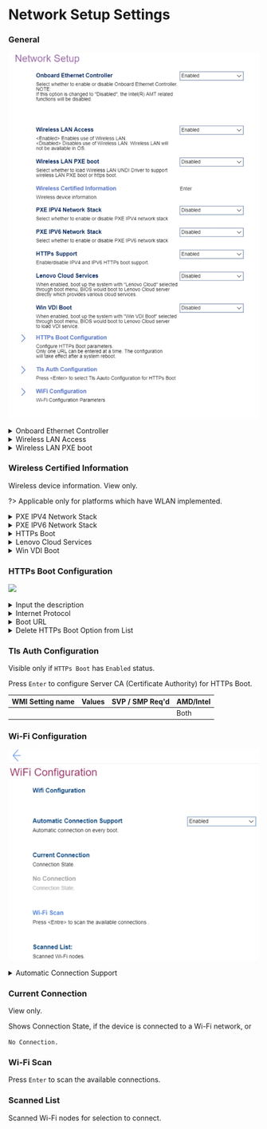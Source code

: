 # Network Setup Settings #

### General ###

![](./img/networksetup.png)

<details><summary>Onboard Ethernet Controller</summary>

Whether to enable the Onboard Ethernet Controller.

Options:

1. **Enabled** – Default. 
2. Disabled.

!> When `Disabled`:<br>    •`PXE IPV4 Network Stack` setting becomes unavailable<br>    •`PXE IPV6 Network Stack` setting becomes unavailable

!> Intel only: if `Disabled`, Intel(R) AMT functions are disabled.

!> AMD only: if `Disabled`, DASH functions will be disabled.

| WMI Setting name | Values | SVP / SMP Req'd | AMD/Intel |
|:---|:---|:---|:---|
| OnboardEthernetController | Disabled, Enabled | yes | Both |
</details>

<details><summary>Wireless LAN Access</summary>

Whether Wireless LAN will be available in OS.

Options:

1. **Enabled** - Default. 
2. Disabled.

| WMI Setting name | Values | SVP / SMP Req'd | AMD/Intel |
|:---|:---|:---|:---|
| WirelessLANAccess |  | yes | Both |
</details>


<details><summary>Wireless LAN PXE boot</summary>

Whether to support wireless LAN PXE (Pre-boot Execution Environment) boot or HTTPs boot.

?> This works by loading the Wireless LAN (Local Area Network) UNDI (Universal Network Driver Interface) Driver.

1. Enabled.
2. **Disabled** – Default.

| WMI Setting name | Values | SVP / SMP Req'd | AMD/Intel |
|:---|:---|:---|:---|
| WirelessLANPXE |  | yes | Both |
</details>


### Wireless Certified Information ###

Wireless device information. View only.

?> Applicable only for platforms which have WLAN implemented.

<!-- NO WMI -->

<details><summary>PXE IPV4 Network Stack</summary>

Options:

1. **Enabled** – Default.
2. Disabled 

?> Unavailable if `Onboard Ethernet Controller` is set to `Disabled`.

| WMI Setting name | Values | SVP / SMP Req'd | AMD/Intel |
|:---|:---|:---|:---|
| PXEIPV4NetworkStack | Disabled, Enabled | yes | Both |
</details>


<details><summary>PXE IPV6 Network Stack</summary>

Options:

1. **Enabled** – Default.
2. Disabled

?> Unavailable if `Onboard Ethernet Controller` is set to `Disabled`.

| WMI Setting name | Values | SVP / SMP Req'd | AMD/Intel |
|:---|:---|:---|:---|
| PXEIPV6NetworkStack | Disabled, Enabled | yes | Both |
</details>


<details><summary>HTTPs Boot</summary>

Options:

1. Enabled – the `HTTPs Boot Configuration` and `Tls Auth Configuration` will be shown for custom configuration.
2. **Disabled** – Default.

| WMI Setting name | Values | SVP / SMP Req'd | AMD/Intel |
|:---|:---|:---|:---|
|  |  | yes | Both |

<!-- NO WMI -->

</details>

<details><summary>Lenovo Cloud Services</summary>

?> Only available if `Secure Boot` is `Enabled`.

Whether to boot system with `Lenovo Cloud` selected through boot menu, so that BIOS boots to Lenovo Cloud server directly, which provides various cloud services.

Options:

1. Enabled.
2. **Disabled** – Default. 

?> Once the feature is enabled, then it becomes available for selection in `BIOS -> Startup -> Edit Boot Order`, or `BIOS -> Startup -> Network Boot`, or via F12 Boot Menu.<br><br /> When `Lenovo Cloud Services` booted, then following options will be available for selection:<br />
•**Lenovo Cloud Deploy (ITC)** – sends Factory-Style images to customers for deployment in the field. <br /> Additional information: [Lenovo Cloud Deploy](https://www.lenovoclouddeploy.com/en/auth/welcome).<br /> •**Windows Virtual Desktop (VDI)** – provides the VDI environment to customer. VDI itself must be setup by the customer (IT Admin). If this option is selected, then it will become available as a boot option. <br /><br /> Additional information is available here: [Client Virtualization & Infrastructure Solutions - Lenovo](https://www.lenovo.com/lt/lt/data-center/solutions/client-virtualization) and [Windows Virtual Desktop](https://www.microsoft.com/en-us/microsoft-365/blog/2019/09/30/windows-virtual-desktop-generally-available-worldwide/).

| WMI Setting name | Values | SVP / SMP Req'd | AMD/Intel |
|:---|:---|:---|:---|
|  |  | yes | Both |

</details>


<details><summary>Win VDI Boot</summary>

Win VDI (Virtual Desktop Infrastructure) Boot.

Whether to boot the system with `Win VDI Boot` selected through boot menu, so that BIOS boots to Lenovo Cloud server, to load VDI service.

Options:

1. Enabled.
2. **Disabled** – Default. 

| WMI Setting name | Values | SVP / SMP Req'd | AMD/Intel |
|:---|:---|:---|:---|
|  |  |  | Both |
</details>


### HTTPs Boot Configuration ###

![](./img/httpsbootconfig.png) 

<details><summary>Input the description</summary>

Input a label for new created URL, press `Enter`, and it will be displayed in the boot sequence menu.

| WMI Setting name | Values | SVP / SMP Req'd | AMD/Intel |
|:---|:---|:---|:---|
|  |  |  | Both |
</details>

<details><summary>Internet Protocol</summary>

Select Internet Protocol to use for this HTTPs Boot option.

Options:

1. **Ipv4** – Default. 
2. Ipv6

| WMI Setting name | Values | SVP / SMP Req'd | AMD/Intel |
|:---|:---|:---|:---|
|  |  | yes | Both |
</details>

<details><summary>Boot URL</summary>

A new Boot Option will be created according to this Boot URL.

Accepts HTTPs URLs only.

?> Use `Tls Auth Configuration` to import the CA (Certificate Authority) to support the HTTPs boot.

| WMI Setting name | Values | SVP / SMP Req'd | AMD/Intel |
|:---|:---|:---|:---|
|  |  |  | Both |
</details>

<details><summary>Delete HTTPs Boot Option from List</summary>

The list of HTTPs Boot options. <br>

Select and press `Enter` to remove an EFI HTTPs boot option.

| WMI Setting name | Values | SVP / SMP Req'd | AMD/Intel |
|:---|:---|:---|:---|
|  |  |  | Both |
</details>

### Tls Auth Configuration ###

Visible only if `HTTPs Boot` has `Enabled` status.<br>

Press `Enter` to configure Server CA (Certificate Authority) for HTTPs Boot. 

| WMI Setting name | Values | SVP / SMP Req'd | AMD/Intel |
|:---|:---|:---|:---|
|  |  |  | Both |

### Wi-Fi Configuration ###

![](./img/wificonfig.png)

<details><summary>Automatic Connection Support</summary>

Whether to enable or disable automatic Wifi connection on every boot.

1. Enabled 
2. **Disabled** - Default. 

| WMI Setting name | Values | SVP / SMP Req'd | AMD/Intel |
|:---|:---|:---|:---|
|  |  |  | Both |
</details>


### Current Connection ###

View only.

Shows Connection State, if the device is connected to a Wi-Fi network, or

`No Connection.`

### Wi-Fi Scan ###

Press `Enter` to scan the available connections.

### Scanned List ###

Scanned Wi-Fi nodes for selection to connect.